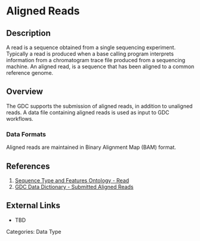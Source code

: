 # Aligned Reads #
## Description ##
A read is a sequence obtained from a single sequencing experiment. Typically a read is produced when a base calling program interprets information from a chromatogram trace file produced from a sequencing machine. An aligned read, is a sequence that has been aligned to a common reference genome.
## Overview ##
The GDC supports the submission of aligned reads, in addition to unaligned reads. A data file containing aligned reads is used as input to GDC workflows.
### Data Formats ###
Aligned reads are maintained in Binary Alignment Map (BAM) format.
## References ##
1. [Sequence Type and Features Ontology - Read](http://bioportal.bioontology.org/ontologies/SO?p=classes&conceptid=http%3A%2F%2Fpurl.obolibrary.org%2Fobo%2FSO_0000150)
2. [GDC Data Dictionary - Submitted Aligned Reads](https://docs.gdc.cancer.gov/Data_Dictionary/viewer/#?view=table-definition-view&id=submitted_aligned_reads)

## External Links ##
* TBD

Categories: Data Type
